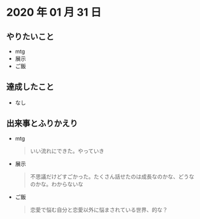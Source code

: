 # 2020 年 01 月 31 日

## やりたいこと

- mtg
- 展示
- ご飯

## 達成したこと

- なし

## 出来事とふりかえり

- mtg
  > いい流れにできた。やっていき
- 展示
  > 不思議だけどすごかった。たくさん話せたのは成長なのかな、どうなのかな。わからないな
- ご飯
  > 恋愛で悩む自分と恋愛以外に悩まされている世界、的な？
